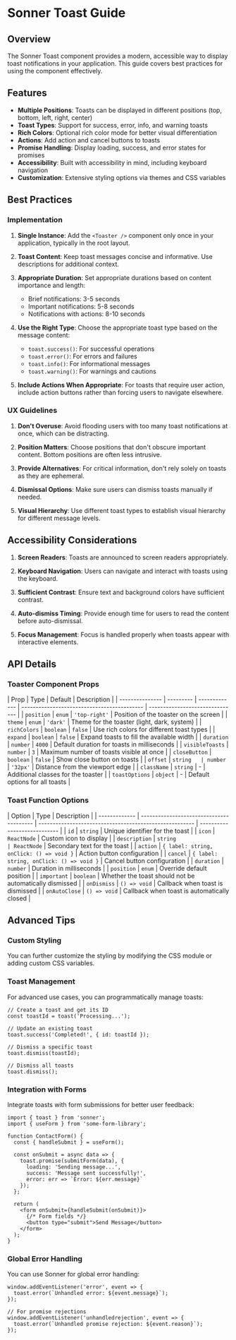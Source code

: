 # Sonner Toast Guide

## Overview

The Sonner Toast component provides a modern, accessible way to display toast notifications in your application. This guide covers best practices for using the component effectively.

## Features

- **Multiple Positions**: Toasts can be displayed in different positions (top, bottom, left, right, center)
- **Toast Types**: Support for success, error, info, and warning toasts
- **Rich Colors**: Optional rich color mode for better visual differentiation
- **Actions**: Add action and cancel buttons to toasts
- **Promise Handling**: Display loading, success, and error states for promises
- **Accessibility**: Built with accessibility in mind, including keyboard navigation
- **Customization**: Extensive styling options via themes and CSS variables

## Best Practices

### Implementation

1. **Single Instance**: Add the `<Toaster />` component only once in your application, typically in the root layout.

2. **Toast Content**: Keep toast messages concise and informative. Use descriptions for additional context.

3. **Appropriate Duration**: Set appropriate durations based on content importance and length:

   - Brief notifications: 3-5 seconds
   - Important notifications: 5-8 seconds
   - Notifications with actions: 8-10 seconds

4. **Use the Right Type**: Choose the appropriate toast type based on the message content:

   - `toast.success()`: For successful operations
   - `toast.error()`: For errors and failures
   - `toast.info()`: For informational messages
   - `toast.warning()`: For warnings and cautions

5. **Include Actions When Appropriate**: For toasts that require user action, include action buttons rather than forcing users to navigate elsewhere.

### UX Guidelines

1. **Don't Overuse**: Avoid flooding users with too many toast notifications at once, which can be distracting.

2. **Position Matters**: Choose positions that don't obscure important content. Bottom positions are often less intrusive.

3. **Provide Alternatives**: For critical information, don't rely solely on toasts as they are ephemeral.

4. **Dismissal Options**: Make sure users can dismiss toasts manually if needed.

5. **Visual Hierarchy**: Use different toast types to establish visual hierarchy for different message levels.

## Accessibility Considerations

1. **Screen Readers**: Toasts are announced to screen readers appropriately.

2. **Keyboard Navigation**: Users can navigate and interact with toasts using the keyboard.

3. **Sufficient Contrast**: Ensure text and background colors have sufficient contrast.

4. **Auto-dismiss Timing**: Provide enough time for users to read the content before auto-dismissal.

5. **Focus Management**: Focus is handled properly when toasts appear with interactive elements.

## API Details

### Toaster Component Props

| Prop            | Type      | Default       | Description                                 |
| --------------- | --------- | ------------- | ------------------------------------------- | ------------------------------- |
| `position`      | `enum`    | `'top-right'` | Position of the toaster on the screen       |
| `theme`         | `enum`    | `'dark'`      | Theme for the toaster (light, dark, system) |
| `richColors`    | `boolean` | `false`       | Use rich colors for different toast types   |
| `expand`        | `boolean` | `false`       | Expand toasts to fill the available width   |
| `duration`      | `number`  | `4000`        | Default duration for toasts in milliseconds |
| `visibleToasts` | `number`  | `3`           | Maximum number of toasts visible at once    |
| `closeButton`   | `boolean` | `false`       | Show close button on toasts                 |
| `offset`        | `string   | number`       | `'32px'`                                    | Distance from the viewport edge |
| `className`     | `string`  | -             | Additional classes for the toaster          |
| `toastOptions`  | `object`  | -             | Default options for all toasts              |

### Toast Function Options

| Option        | Type                                     | Description                                             |
| ------------- | ---------------------------------------- | ------------------------------------------------------- | ---------------------------- |
| `id`          | `string`                                 | Unique identifier for the toast                         |
| `icon`        | `ReactNode`                              | Custom icon to display                                  |
| `description` | `string                                  | ReactNode`                                              | Secondary text for the toast |
| `action`      | `{ label: string, onClick: () => void }` | Action button configuration                             |
| `cancel`      | `{ label: string, onClick: () => void }` | Cancel button configuration                             |
| `duration`    | `number`                                 | Duration in milliseconds                                |
| `position`    | `enum`                                   | Override default position                               |
| `important`   | `boolean`                                | Whether the toast should not be automatically dismissed |
| `onDismiss`   | `() => void`                             | Callback when toast is dismissed                        |
| `onAutoClose` | `() => void`                             | Callback when toast is automatically closed             |

## Advanced Tips

### Custom Styling

You can further customize the styling by modifying the CSS module or adding custom CSS variables.

### Toast Management

For advanced use cases, you can programmatically manage toasts:

```tsx
// Create a toast and get its ID
const toastId = toast('Processing...');

// Update an existing toast
toast.success('Completed!', { id: toastId });

// Dismiss a specific toast
toast.dismiss(toastId);

// Dismiss all toasts
toast.dismiss();
```

### Integration with Forms

Integrate toasts with form submissions for better user feedback:

```tsx
import { toast } from 'sonner';
import { useForm } from 'some-form-library';

function ContactForm() {
  const { handleSubmit } = useForm();

  const onSubmit = async data => {
    toast.promise(submitForm(data), {
      loading: 'Sending message...',
      success: 'Message sent successfully!',
      error: err => `Error: ${err.message}`
    });
  };

  return (
    <form onSubmit={handleSubmit(onSubmit)}>
      {/* Form fields */}
      <button type="submit">Send Message</button>
    </form>
  );
}
```

### Global Error Handling

You can use Sonner for global error handling:

```tsx
window.addEventListener('error', event => {
  toast.error(`Unhandled error: ${event.message}`);
});

// For promise rejections
window.addEventListener('unhandledrejection', event => {
  toast.error(`Unhandled promise rejection: ${event.reason}`);
});
```
